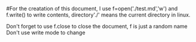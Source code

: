 #For the creatation of this document, I use f=open('./test.md','w') and f.write() to write contents, directory'./' means the current directory in linux.

 Don't forget to use f.close to close the document, f is just a random name
 Don't use write mode to change
